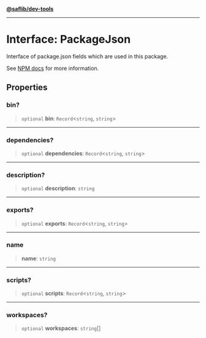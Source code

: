 [**@saflib/dev-tools**](../index.md)

***

# Interface: PackageJson

Interface of package.json fields which are used in this package.

See [NPM docs](https://docs.npmjs.com/cli/v10/configuring-npm/package-json)
for more information.

## Properties

### bin?

> `optional` **bin**: `Record`\<`string`, `string`\>

***

### dependencies?

> `optional` **dependencies**: `Record`\<`string`, `string`\>

***

### description?

> `optional` **description**: `string`

***

### exports?

> `optional` **exports**: `Record`\<`string`, `string`\>

***

### name

> **name**: `string`

***

### scripts?

> `optional` **scripts**: `Record`\<`string`, `string`\>

***

### workspaces?

> `optional` **workspaces**: `string`[]
